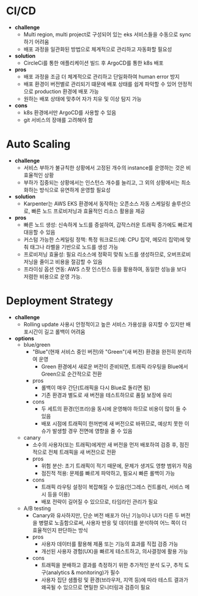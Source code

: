 # CI/CD
- **challenge** <br>
  - Multi region, multi project로 구성되어 있는 eks 서비스들을 수동으로 sync 하기 어려움 <br>
  - 배포 과정을 일관화된 방법으로 체계적으로 관리하고 자동화할 필요성 <br>
- **solution** <br>
  - CircleCi를 통한 애플리케이션 빌드 후 ArgoCD를 통한 k8s 배포
- **pros** <br>
  - 배포 과정을 조금 더 체계적으로 관리하고 단일화하여 human error 방지
  - 배포 환경이 버전별로 관리되기 떄문에 배포 상태를 쉽게 파악할 수 있어 안정적으로 production 환경에 배포 가능
  - 원하는 배포 상태에 맞추어 자가 치유 및 이상 탐지 가능
- **cons** <br>
  - k8s 환경에서만 ArgoCD를 사용할 수 있음
  - git 서비스의 장애를 고려해야 함

# Auto Scaling
- **challenge** <br>
  - 서비스 부하가 불규칙한 상황에서 고정된 개수의 instance를 운영하는 것은 비효율적인 상황 <br>
  - 부하가 집중되는 상황에서는 인스턴스 개수를 늘리고, 그 외의 상황에서는 최소화하는 방식으로 유연하게 운영할 필요성 <br>
- **solution** <br>
  - Karpenter는 AWS EKS 환경에서 동작하는 오픈소스 자동 스케일링 솔루션으로, 빠른 노드 프로비저닝과 효율적인 리소스 활용을 제공 <br>
- **pros** <br>
  - 빠른 노드 생성: 신속하게 노드를 증설하여, 갑작스러운 트래픽 증가에도 빠르게 대응할 수 있음
  - 커스텀 가능한 스케일링 정책: 특정 워크로드(예: CPU 집약, 메모리 집약)에 맞춰 태그나 라벨을 기반으로 노드를 생성 가능
  - 프로비저닝 효율성: 필요 리소스에 정확히 맞춰 노드를 생성하므로, 오버프로비저닝을 줄이고 비용을 절감할 수 있음
  - 프라이싱 옵션 연동: AWS 스팟 인스턴스 등을 활용하여, 동일한 성능을 보다 저렴한 비용으로 운영 가능.

# Deployment Strategy
- **challenge** <br>
  - Rolling update 사용시 안정적이고 높은 서비스 가용성을 유지할 수 있지만 배포시간이 길고 롤백이 어려움 <br>
- **options** <br>
  - blue/green <br>
    - "Blue"(현재 서비스 중인 버전)와 "Green"(새 버전) 환경을 완전히 분리하여 운영 <br>
      - Green 환경에서 새로운 버전이 준비되면, 트래픽 라우팅을 Blue에서 Green으로 순간적으로 전환 <br>
    - pros
      - 롤백이 매우 간단(트래픽을 다시 Blue로 돌리면 됨)
      - 기존 환경과 별도로 새 버전을 테스트하므로 품질 보장에 유리
    - cons
      - 두 세트의 환경(인프라)을 동시에 운영해야 하므로 비용이 많이 들 수 있음
      - 배포 시점에 트래픽이 한꺼번에 새 버전으로 바뀌므로, 예상치 못한 이슈가 발생할 경우 전면에 영향을 줄 수 있음
  - canary <br>
    - 소수의 사용자(또는 트래픽)에게만 새 버전을 먼저 배포하여 검증 후, 점진적으로 전체 트래픽을 새 버전으로 전환
    - pros
      - 위험 분산: 초기 트래픽이 적기 때문에, 문제가 생겨도 영향 범위가 작음
      - 점진적 적용: 문제를 빠르게 파악하고, 필요시 빠른 롤백이 가능
    - cons
      - 트래픽 라우팅 설정이 복잡해질 수 있음(인그레스 컨트롤러, 서비스 메시 등을 이용)
      - 배포 전략이 길어질 수 있으므로, 타임라인 관리가 필요
  - A/B testing <br>
    - Canary와 유사하지만, 단순 버전 배포가 아닌 기능이나 UI가 다른 두 버전을 병렬로 노출함으로써, 사용자 반응 및 데이터를 분석하여 어느 쪽이 더 효율적인지 판단하는 방식
    - pros
      - 사용자 데이터를 활용해 제품 또는 기능의 효과를 직접 검증 가능
      - 개선된 사용자 경험(UX)을 빠르게 테스트하고, 의사결정에 활용 가능
    - cons
      - 트래픽을 분배하고 결과를 측정하기 위한 추가적인 분석 도구, 추적 도구(analytics & monitoring)가 필수
      - 사용자 집단 샘플링 및 환경(브라우저, 지역 등)에 따라 테스트 결과가 왜곡될 수 있으므로 면밀한 모니터링과 검증이 필요
